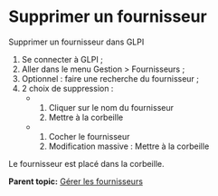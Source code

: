 Supprimer un fournisseur
========================

Supprimer un fournisseur dans GLPI

1.  Se connecter à GLPI ;
2.  Aller dans le menu Gestion \> Fournisseurs ;
3.  Optionnel : faire une recherche du fournisseur ;
4.  2 choix de suppression :
    -   1.  Cliquer sur le nom du fournisseur
        2.  Mettre à la corbeille

    -   1.  Cocher le fournisseur
        2.  Modification massive : Mettre à la corbeille

Le fournisseur est placé dans la corbeille.

**Parent topic:** [Gérer les
fournisseurs](../glpi/management_supplier.html "Les fournisseurs sont gérés depuis le menu Gestion > Fournisseurs")
